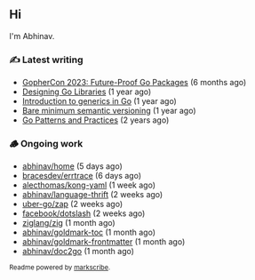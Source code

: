 ## Hi

I'm Abhinav.

### ✍️ Latest writing


- [GopherCon 2023: Future-Proof Go Packages](https://abhinavg.net/2023/09/27/future-proof-packages/) (6 months ago)
- [Designing Go Libraries](https://abhinavg.net/2022/12/06/designing-go-libraries/) (1 year ago)
- [Introduction to generics in Go](https://abhinavg.net/2022/11/23/generics-intro/) (1 year ago)
- [Bare minimum semantic versioning](https://abhinavg.net/2022/11/07/semver/) (1 year ago)
- [Go Patterns and Practices](https://abhinavg.net/2022/09/19/go-patterns-and-practices-talk/) (2 years ago)

### 🪵 Ongoing work


- [abhinav/home](https://github.com/abhinav/home) (5 days ago)
- [bracesdev/errtrace](https://github.com/bracesdev/errtrace) (6 days ago)
- [alecthomas/kong-yaml](https://github.com/alecthomas/kong-yaml) (1 week ago)
- [abhinav/language-thrift](https://github.com/abhinav/language-thrift) (2 weeks ago)
- [uber-go/zap](https://github.com/uber-go/zap) (2 weeks ago)
- [facebook/dotslash](https://github.com/facebook/dotslash) (2 weeks ago)
- [ziglang/zig](https://github.com/ziglang/zig) (1 month ago)
- [abhinav/goldmark-toc](https://github.com/abhinav/goldmark-toc) (1 month ago)
- [abhinav/goldmark-frontmatter](https://github.com/abhinav/goldmark-frontmatter) (1 month ago)
- [abhinav/doc2go](https://github.com/abhinav/doc2go) (1 month ago)

<sub>Readme powered by [markscribe](https://github.com/muesli/markscribe).</sub>
